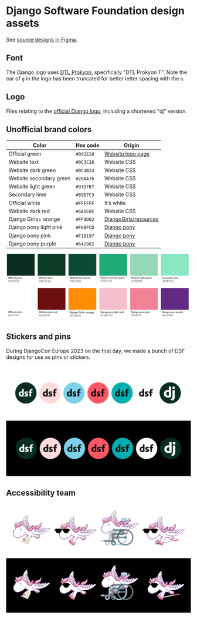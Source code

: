 # Django Software Foundation design assets

See [source designs in Figma](https://www.figma.com/design/RhKoSUiYXSWy4d8a2ZS8Ht/DSF-%26-Django-design-assets).

## Font

The Django logo uses [DTL Prokyon](http://www.dutchtypelibrary.nl/Prokyon_rdrct.html), specifically "DTL Prokyon T". Note the ear of `g` in the logo has been truncated for better letter spacing with the `o`.

## Logo

Files relating to the [official Django logo](https://www.djangoproject.com/community/logos/), including a shortened "dj" version.

## Unofficial brand colors

| Color                   | Hex code  | Origin                                                              |
| ----------------------- | --------- | ------------------------------------------------------------------- |
| Official green          | `#092E20` | [Website logo page](https://www.djangoproject.com/community/logos/) |
| Website text            | `#0C3C26` | Website CSS                                                         |
| Website dark green      | `#0C4B33` | Website CSS                                                         |
| Website secondary green | `#20AA76` | Website CSS                                                         |
| Website light green     | `#93D7B7` | Website CSS                                                         |
| Secondary lime          | `#89E7C3` | Website CSS                                                         |
| Official white          | `#FFFFFF` | It’s white                                                          |
| Website dark red        | `#6A0E0E` | Website CSS                                                         |
| Django Girls+ orange    | `#FF8D02` | [DjangoGirls/resources](https://github.com/DjangoGirls/resources)   |
| Django pony light pink  | `#F6BFCD` | [Django pony](https://djangopony.com/)                              |
| Django pony pink        | `#F18197` | [Django pony](https://djangopony.com/)                              |
| Django pony purple      | `#642982` | [Django pony](https://djangopony.com/)                              |

![Unofficial brand colors swatch](./.github/unofficial-brand-colors-swatch.svg)

## Stickers and pins

During DjangoCon Europe 2023 on the first day, we made a bunch of DSF designs for use as pins or stickers.

![Seven sicker variations, repeated over two rows, with white and black background](./dsf-stickers-and-pins/all-pins-preview.png)

## Accessibility team

![Four accessibility-themed Django ponies, repeated twice over white and black background](./accessibility-team/accessibility-team-pony-variations.png)

